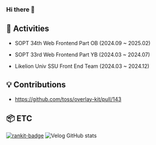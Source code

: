 ### Hi there 👋


## 🚀 Activities
- SOPT 34th Web Frontend Part OB (2024.09 ~ 2025.02)

- SOPT 33rd Web Frontend Part YB (2024.03 ~ 2024.07)

- Likelion Univ SSU Front End Team (2024.03 ~ 2024.12)


## 💡 Contributions
- https://github.com/toss/overlay-kit/pull/143

## 📦 ETC
[![rankit-badge](https://badge.rankit.run/badge?name=KIMGEONHWI)](https://www.rankit.run)
![Velog GitHub stats](https://velog-github-badge.vercel.app/badge/10gh14?theme=dark&posts=3)


